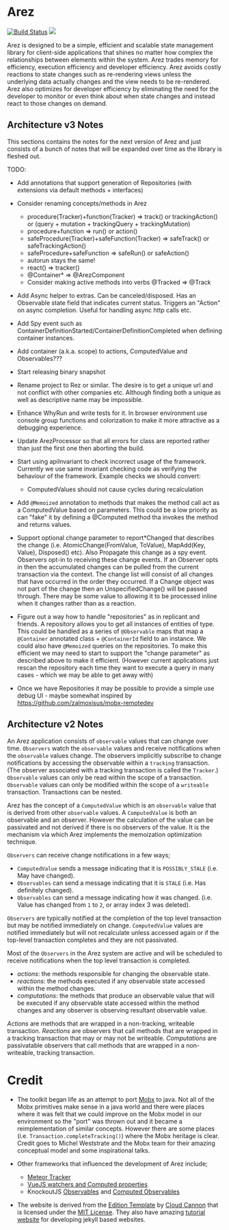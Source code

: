 # Arez

[![Build Status](https://secure.travis-ci.org/realityforge/arez.png?branch=master)](http://travis-ci.org/realityforge/arez)
[<img src="https://img.shields.io/maven-central/v/org.realityforge.arez/arez.svg?label=latest%20release"/>](http://search.maven.org/#search%7Cga%7C1%7Cg%3A%22org.realityforge.arez%22%20a%3A%22arez%22)

Arez is designed to be a simple, efficient and scalable state management library for client-side
applications that shines no matter how complex the relationships between elements within the system.
Arez trades memory for efficiency, execution efficiency and developer efficiency. Arez avoids costly
reactions to state changes such as re-rendering views unless the underlying data actually changes and
the view needs to be re-rendered. Arez also optimizes for developer efficiency by eliminating the need
for the developer to monitor or even think about when state changes and instead react to those changes
on demand.

## Architecture v3 Notes

This sections contains the notes for the next version of Arez and just consists of a bunch of notes
that will be expanded over time as the library is fleshed out.

TODO:
* Add annotations that support generation of Repositories (with extensions via default methods + interfaces)

* Consider renaming concepts/methods in Arez
  - procedure(Tracker)+function(Tracker) => track() or trackingAction() or (query + mutation + trackingQuery + trackingMutation)
  - procedure+function => run() or action()
  - safeProcedure(Tracker)+safeFunction(Tracker) => safeTrack() or safeTrackingAction()
  - safeProcedure+safeFunction => safeRun() or safeAction()
  - autorun stays the same!
  - react() => tracker()
  - @Container* => @ArezComponent
  - Consider making active methods into verbs @Tracked => @Track

* Add Async helper to extras. Can be canceled/disposed. Has an Observable state field that indicates
  current status. Triggers an "Action" on async completion. Useful for handling async http calls etc.

* Add Spy event such as ContainerDefinitionStarted/ContainerDefinitionCompleted when defining container
  instances.

* Add container (a.k.a. scope) to actions, ComputedValue and Observables???

* Start releasing binary snapshot

* Rename project to Rez or similar. The desire is to get a unique url and not conflict with other companies etc.
  Although finding both a unique as well as descriptive name may be impossible.

* Enhance WhyRun and write tests for it. In browser environment use console group functions and
  colorization to make it more attractive as a debugging experience.

* Update ArezProcessor so that all errors for class are reported rather than just the first one then aborting the build.

* Start using apiInvariant to check incorrect usage of the framework. Currently we use same invariant
  checking code as verifying the behaviour of the framework. Example checks we should convert:
    - ComputedValues should not cause cycles during recalculation

* Add `@Memoized` annotation to methods that makes the method call act as a ComputedValue based on parameters.
  This could be a low priority as can "fake" it by defining a @Computed method tha invokes the method and returns
  values.

* Support optional change parameter to report*Changed that describes the change (i.e.
  AtomicChange(FromValue, ToValue), MapAdd(Key, Value), Disposed() etc). Also Propagate this change
  as a spy event. Observers opt-in to receiving these change events. If an Observer opts in then the
  accumulated changes can be pulled from the current transaction via the context. The change list will
  consist of all changes that have occurred in the order they occurred. If a Change object was not part
  of the change then an UnspecifiedChange() will be passed through. There may be some value to allowing
  it to be processed inline when it changes rather than as a reaction.

* Figure out a way how to handle "repositories" as in replicant and friends. A repository allows you to
  get all instances of entities of type. This could be handled as a series of `@Observable` maps that
  map a `@Container` annotated class + `@ContainerId` field to an instance. We could also have `@Memoized`
  queries on the repositories. To make this efficient we may need to start to support the "change parameter"
  as described above to make it efficient. (However current applications just rescan the repository each
  time they want to execute a query in many cases - which we may be able to get away with)

* Once we have Repositories it may be possible to provide a simple use debug UI - maybe somewhat inspired by
  https://github.com/zalmoxisus/mobx-remotedev

## Architecture v2 Notes

An Arez application consists of `observable` values that can change over time. `Observers` watch the
`observable` values and receive notifications when the `observable` values change. The observers implicitly
subscribe to change notifications by accessing the observable within a `tracking` transaction. (The observer
associated with a tracking transaction is called the `Tracker`.) `Observable` values can only be read within
the scope of a transaction. `Observable` values can only be modified within the scope of a `writeable`
transaction. Transactions can be nested.

Arez has the concept of a `ComputedValue` which is an `observable` value that is derived from other
`observable` values. A `ComputedValue` is both an observable and an observer. However the calculation
of the value can be passivated and not derived if there is no observers of the value. It is the mechanism
via which Arez implements the memoization optimization technique.

`Observers` can receive change notifications in a few ways;

* `ComputedValue` sends a message indicating that it is `POSSIBLY_STALE` (i.e. May have changed).
* `Observables` can send a message indicating that it is `STALE` (i.e. Has definitely changed).
* `Observables` can send a message indicating how it was changed. (i.e. Value has changed from `1` to `2`, or array index 3 was deleted).

`Observers` are typically notified at the completion of the top level transaction but may be notified
immediately on change. `ComputedValue` values are notified immediately but will not recalculate unless
accessed again or if the top-level transaction completes and they are not passivated.

Most of the `Observers` in the Arez system are active and will be scheduled to receive notifications when
the top level transaction is completed.

* _actions_: the methods responsible for changing the observable state.
* _reactions_: the methods executed if any observable state accessed within the method changes.
* _computations_: the methods that produce an observable value that will be executed if any observable
  state accessed within the method changes and any observer is observing resultant observable value.

*Actions* are methods that are wrapped in a non-tracking, writeable transaction. *Reactions* are observers
that call methods that are wrapped in a tracking transaction that may or may not be writeable. *Computations*
are passivatable observers that call methods that are wrapped in a non-writeable, tracking transaction.

# Credit

* The toolkit began life as an attempt to port [Mobx](https://mobx.js.org/) to java. Not all of the Mobx
  primitives make sense in a java world and there were places where it was felt that we could improve on
  the Mobx model in our environment so the "port" was thrown out and it became a reimplementation of similar
  concepts. However there are some places (i.e. `Transaction.completeTracking()`) where the Mobx heritage is
  clear. Credit goes to Michel Weststrate and the Mobx team for their amazing conceptual model and some
  inspirational talks.
  
* Other frameworks that influenced the development of Arez include;
  - [Meteor Tracker](https://docs.meteor.com/api/tracker.html)
  - [VueJS watchers and Computed properties](https://vuejs.org/v2/guide/computed.html)
  -  KnockoutJS [Observables](http://knockoutjs.com/documentation/observables.html) and [Computed Observables](http://knockoutjs.com/documentation/computedObservables.html) 

* The website is derived from the [Edition Template](https://github.com/CloudCannon/edition-jekyll-template)
  by [Cloud Cannon](https://cloudcannon.com/) that is licensed under the [MIT License](https://github.com/CloudCannon/edition-jekyll-template/blob/master/LICENSE).
  They also have amazing [tutorial website](https://learn.cloudcannon.com/) for developing jekyll based websites.

